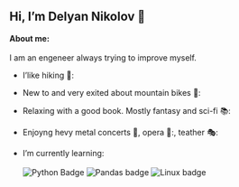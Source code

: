  ## Hi, I’m Delyan Nikolov 👋
**About me:**
<br/><br/>
<a>
  I am an engeneer always trying to improve myself.
</a>

- I’like hiking 🌄:
- New to and very exited about mountain bikes 🚵:
- Relaxing with a good book. Mostly fantasy and sci-fi 📚:
- Enjoyng hevy metal concerts 🎸, opera 🎼:, teather 🎭:


- I’m currently learning:
  <br/><br/>
  <a>
    <img src="https://img.shields.io/badge/Python-white?logo=Python" alt="Python Badge"/>
    <img src="https://img.shields.io/badge/Pandas-white?logo=pandas&logoColor=%23150458" alt = "Pandas badge"/>
    <img src="https://img.shields.io/badge/Linux-white?logo=linux&logoColor=%23FCC624" alt = "Linux badge"/>
  </a>

<!---
DelyanNikolov/DelyanNikolov is a ✨ special ✨ repository because its `README.md` (this file) appears on your GitHub profile.
You can click the Preview link to take a look at your changes.
--->
